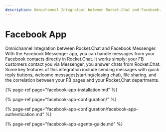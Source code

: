 ```yaml
---
description: Omnichannel Integration between Rocket.Chat and Facebook.
---
```


# Facebook App

Omnichannel Integration between Rocket.Chat and Facebook Messenger. With the Facebook Messenger app, you can handle messages from your Facebook contacts directly in Rocket.Chat. It works simply: your FB customers contact you via Messenger, you answer chats from Rocket.Chat. Some key features of this integration include sending messages with quick reply buttons, welcome messages\(starting/closing chat\), file sharing, and the correlation between your FB pages and your Rocket.Chat departments.

{% page-ref page="facebook-app-installation.md" %}

{% page-ref page="facebook-app-configuration/" %}

{% page-ref page="facebook-app-configuration/facebook-app-authentication.md" %}

{% page-ref page="facebook-app-agents-guide.md" %}

